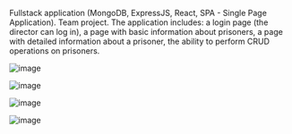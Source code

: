 Fullstack application (MongoDB, ExpressJS, React, SPA - Single Page Application). Team project.
The application includes:
a login page (the director can log in),
a page with basic information about prisoners,
a page with detailed information about a prisoner,
the ability to perform CRUD operations on prisoners.


![image](https://github.com/YevaGnidova/CC/assets/115212206/70f3287c-3222-443d-82ee-30ea457204fe)

![image](https://github.com/YevaGnidova/CC/assets/115212206/c8ca2690-24d8-45ee-8ae1-1862a87ae4d1)

![image](https://github.com/YevaGnidova/CC/assets/115212206/ca6f52f9-4dc1-4820-b34a-3a473020115b)

![image](https://github.com/YevaGnidova/CC/assets/115212206/4fa16ec2-f7b0-44d9-80b1-eefba48b50a5)



